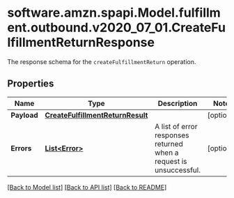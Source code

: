 # software.amzn.spapi.Model.fulfillment.outbound.v2020_07_01.CreateFulfillmentReturnResponse
The response schema for the `createFulfillmentReturn` operation.

## Properties

Name | Type | Description | Notes
------------ | ------------- | ------------- | -------------
**Payload** | [**CreateFulfillmentReturnResult**](CreateFulfillmentReturnResult.md) |  | [optional] 
**Errors** | [**List&lt;Error&gt;**](Error.md) | A list of error responses returned when a request is unsuccessful. | [optional] 

[[Back to Model list]](../README.md#documentation-for-models) [[Back to API list]](../README.md#documentation-for-api-endpoints) [[Back to README]](../README.md)

